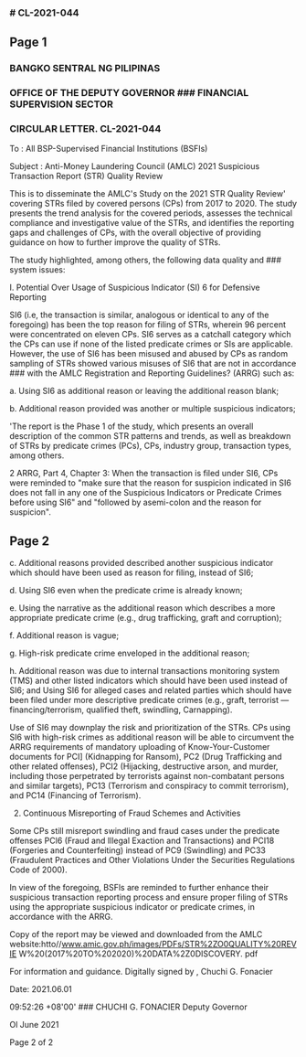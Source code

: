 ### # CL-2021-044

## Page 1

### BANGKO SENTRAL NG PILIPINAS

### OFFICE OF THE DEPUTY GOVERNOR ### FINANCIAL SUPERVISION SECTOR

### CIRCULAR LETTER. CL-2021-044

To : All BSP-Supervised Financial Institutions (BSFIs)

Subject : Anti-Money Laundering Council (AMLC) 2021 Suspicious Transaction Report (STR) Quality Review

This is to disseminate the AMLC's Study on the 2021 STR Quality Review' covering STRs filed by covered persons (CPs) from 2017 to 2020. The study presents the trend analysis for the covered periods, assesses the technical compliance and investigative value of the STRs, and identifies the reporting gaps and challenges of CPs, with the overall objective of providing guidance on how to further improve the quality of STRs.

The study highlighted, among others, the following data quality and ### system issues:

I. Potential Over Usage of Suspicious Indicator (SI) 6 for Defensive Reporting

SI6 (i.e, the transaction is similar, analogous or identical to any of the foregoing) has been the top reason for filing of STRs, wherein 96 percent were concentrated on eleven CPs. SI6 serves as a catchall category which the CPs can use if none of the listed predicate crimes or SIs are applicable. However, the use of SI6 has been misused and abused by CPs as random sampling of STRs showed various misuses of SI6 that are not in accordance ### with the AMLC Registration and Reporting Guidelines? (ARRG) such as:

a. Using SI6 as additional reason or leaving the additional reason blank;

b. Additional reason provided was another or multiple suspicious indicators;

'The report is the Phase 1 of the study, which presents an overall description of the common STR patterns and trends, as well as breakdown of STRs by predicate crimes (PCs), CPs, industry group, transaction types, among others.

2 ARRG, Part 4, Chapter 3: When the transaction is filed under SI6, CPs were reminded to "make sure that the reason for suspicion indicated in SI6 does not fall in any one of the Suspicious Indicators or Predicate Crimes before using SI6" and "followed by asemi-colon and the reason for suspicion".

## Page 2

c. Additional reasons provided described another suspicious indicator which should have been used as reason for filing, instead of SI6;

d. Using SI6 even when the predicate crime is already known;

e. Using the narrative as the additional reason which describes a more appropriate predicate crime (e.g., drug trafficking, graft and corruption);

f. Additional reason is vague;

g. High-risk predicate crime enveloped in the additional reason;

h. Additional reason was due to internal transactions monitoring system (TMS) and other listed indicators which should have been used instead of SI6; and Using SI6 for alleged cases and related parties which should have been filed under more descriptive predicate crimes (e.g., graft, terrorist — financing/terrorism, qualified theft, swindling, Carnapping).

Use of SI6 may downplay the risk and prioritization of the STRs. CPs using SI6 with high-risk crimes as additional reason will be able to circumvent the ARRG requirements of mandatory uploading of Know-Your-Customer documents for PCI] (Kidnapping for Ransom), PC2 (Drug Trafficking and other related offenses), PCI2 (Hijacking, destructive arson, and murder, including those perpetrated by terrorists against non-combatant persons and similar targets), PC13 (Terrorism and conspiracy to commit terrorism), and PC14 (Financing of Terrorism).

2. Continuous Misreporting of Fraud Schemes and Activities

Some CPs still misreport swindling and fraud cases under the predicate offenses PCl6 (Fraud and Illegal Exaction and Transactions) and PCI18 (Forgeries and Counterfeiting) instead of PC9 (Swindling) and PC33 (Fraudulent Practices and Other Violations Under the Securities Regulations Code of 2000).

In view of the foregoing, BSFls are reminded to further enhance their suspicious transaction reporting process and ensure proper filing of STRs using the appropriate suspicious indicator or predicate crimes, in accordance with the ARRG.

Copy of the report may be viewed and downloaded from the AMLC website:htto//www.amic.gov.ph/images/PDFs/STR%2ZO0QUALITY%20REVIE W%20(2017%20TO%202020)%20DATA%2Z0DISCOVERY. pdf

For information and guidance. Digitally signed by , Chuchi G. Fonacier

Date: 2021.06.01

09:52:26 +08'00' ### CHUCHI G. FONACIER Deputy Governor

Ol June 2021

Page 2 of 2 